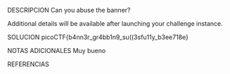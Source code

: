 DESCRIPCION 
Can you abuse the banner?

Additional details will be available after launching your challenge instance.

SOLUCION
picoCTF{b4nn3r_gr4bb1n9_su((3sfu11y_b3ee718e}

NOTAS ADICIONALES
Muy bueno

REFERENCIAS